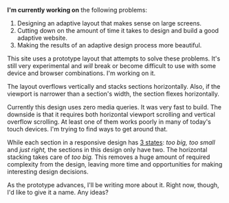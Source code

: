 **I'm currently working on** the following problems:

1. Designing an adaptive layout that makes sense on large screens.
2. Cutting down on the amount of time it takes to design and build a good adaptive website.
3. Making the results of an adaptive design process more beautiful.

This site uses a prototype layout that attempts to solve these problems. It's still very experimental and _will_ break or become difficult to use with some device and browser combinations. I'm working on it.

The layout overflows vertically and stacks sections horizontally. Also, if the viewport is narrower than a section's width, the section flexes horizontally.

Currently this design uses zero media queries. It was very fast to build. The downside is that it requires both horizontal viewport scrolling and vertical overflow scrolling. At least one of them works poorly in many of today's touch devices. I'm trying to find ways to get around that.

While each section in a responsive design has [3 states](http://www.designbyfront.com/demo/goldilocks-approach/): _too big, too small_ and _just right,_ the sections in this design only have two. The horizontal stacking takes care of _too big._ This removes a huge amount of required complexity from the design, leaving more time and opportunities for making interesting design decisions.

As the prototype advances, I'll be writing more about it. Right now, though, I'd like to give it a name. Any ideas?